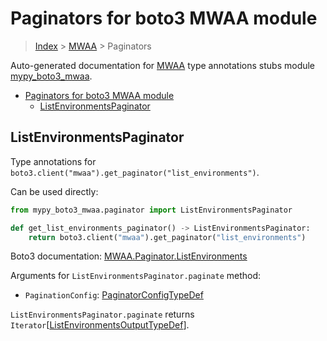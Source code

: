 # Paginators for boto3 MWAA module

> [Index](..) > [MWAA](.) > Paginators

Auto-generated documentation for
[MWAA](https://boto3.amazonaws.com/v1/documentation/api/1.17.75/reference/services/mwaa.html#MWAA)
type annotations stubs module
[mypy_boto3_mwaa](https://pypi.org/project/mypy-boto3-mwaa/).

- [Paginators for boto3 MWAA module](#paginators-for-boto3-mwaa-module)
  - [ListEnvironmentsPaginator](#listenvironmentspaginator)

## ListEnvironmentsPaginator

Type annotations for `boto3.client("mwaa").get_paginator("list_environments")`.

Can be used directly:

```python
from mypy_boto3_mwaa.paginator import ListEnvironmentsPaginator

def get_list_environments_paginator() -> ListEnvironmentsPaginator:
    return boto3.client("mwaa").get_paginator("list_environments")
```

Boto3 documentation:
[MWAA.Paginator.ListEnvironments](https://boto3.amazonaws.com/v1/documentation/api/1.17.75/reference/services/mwaa.html#MWAA.Paginator.ListEnvironments)

Arguments for `ListEnvironmentsPaginator.paginate` method:

- `PaginationConfig`:
  [PaginatorConfigTypeDef](./type_defs.md#paginatorconfigtypedef)

`ListEnvironmentsPaginator.paginate` returns
`Iterator`\[[ListEnvironmentsOutputTypeDef](./type_defs.md#listenvironmentsoutputtypedef)\].
